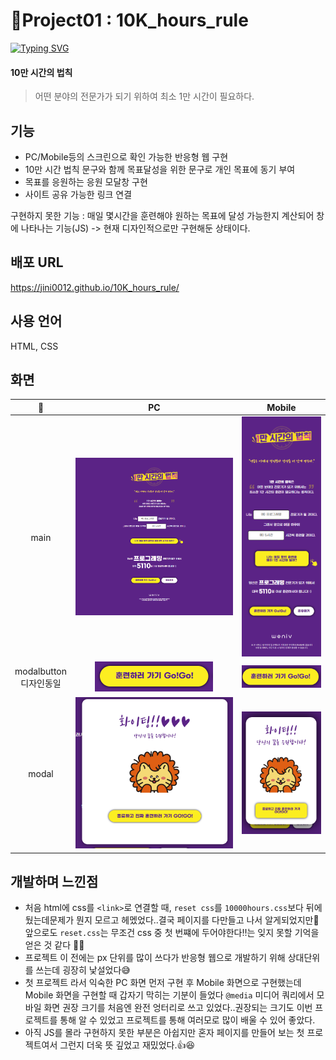 # 📝Project01 : 10K_hours_rule

[![Typing SVG](https://readme-typing-svg.demolab.com?font=Fira+Code&pause=1000&color=5685F7&width=435&lines=Project01+%3A+10%EB%A7%8C+%EC%8B%9C%EA%B0%84%EC%9D%98+%EB%B2%95%EC%B9%99)](https://git.io/typing-svg)

#### 10만 시간의 법칙

> 어떤 분야의 전문가가 되기 위하여 최소 1만 시간이 필요하다.

## 기능

- PC/Mobile등의 스크린으로 확인 가능한 반응형 웹 구현
- 10만 시간 법칙 문구와 함께 목표달성을 위한 문구로 개인 목표에 동기 부여
- 목표를 응원하는 응원 모달창 구현
- 사이트 공유 가능한 링크 연결

구현하지 못한 기능 : 매일 몇시간을 훈련해야 원하는 목표에 달성 가능한지 계산되어 창에 나타나는 기능(JS) -> 현재 디자인적으로만 구현해둔 상태이다.

## 배포 URL

https://jini0012.github.io/10K_hours_rule/

## 사용 언어

HTML, CSS

## 화면

|            📝             |                    PC                     |                    Mobile                     |
| :-----------------------: | :---------------------------------------: | :-------------------------------------------: |
|           main            |      <img src="./img/Readme/PC.png">      |      <img src="./img/Readme/mobile.png">      |
| modalbutton<br>디자인동일 | <img src="./img/Readme/PC-modal-btn.png"> | <img src="./img/Readme/mobile-modal-btn.png"> |
|           modal           |   <img src="./img/Readme/PC-modal.png">   |   <img src="./img/Readme/mobile-modal.png">   |

## 개발하며 느낀점

- 처음 html에 css를 `<link>`로 연결할 때, `reset css`를 `10000hours.css`보다 뒤에 뒀는데문제가 뭔지 모르고 헤멨었다..결국 페이지를 다만들고 나서 알게되었지만🥲 앞으로도 `reset.css`는 무조건 css 중 첫 번쨰에 두어야한다‼️는 잊지 못할 기억을 얻은 것 같다 🥹📝
- 프로젝트 이 전에는 px 단위를 많이 쓰다가 반응형 웹으로 개발하기 위해 상대단위를 쓰는데 굉장히 낯설었다😅
- 첫 프로젝트 라서 익숙한 PC 화면 먼저 구현 후 Mobile 화면으로 구현했는데 Mobile 화면을 구현할 때 갑자기 막히는 기분이 들었다
  `@media` 미디어 쿼리에서 모바일 화면 권장 크기를 처음엔 완전 엉터리로 쓰고 있었다..권장되는 크기도 이번 프로젝트를 통해 알 수 있었고 프로젝트를 통해 여러모로 많이 배울 수 있어 좋았다.
- 아직 JS를 몰라 구현하지 못한 부분은 아쉽지만 혼자 페이지를 만들어 보는 첫 프로젝트여서 그런지 더욱 뜻 깊었고 재밌었다.👍😆
